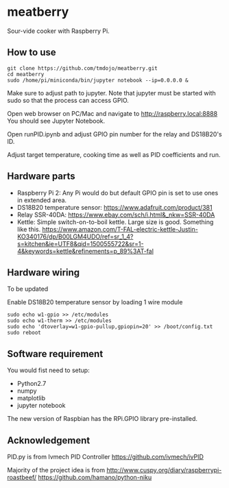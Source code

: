 # meatberry

Sour-vide cooker with Raspberry Pi.

## How to use

```
git clone https://github.com/tmdojo/meatberry.git
cd meatberry
sudo /home/pi/miniconda/bin/jupyter notebook --ip=0.0.0.0 &
```

Make sure to adjust path to jupyter.
Note that jupyter must be started with sudo so that the process can access GPIO.

Open web browser on PC/Mac and navigate to http://raspberry.local:8888
You should see Jupyter Notebook.

Open runPID.ipynb and adjust GPIO pin number for the relay and DS18B20's ID.

Adjust target temperature, cooking time as well as PID coefficients and run.

## Hardware parts

* Raspberry Pi 2: Any Pi would do but default GPIO pin is set to use ones in extended area.
* DS18B20 temperature sensor: https://www.adafruit.com/product/381
* Relay SSR-40DA: https://www.ebay.com/sch/i.html&_nkw=SSR-40DA
* Kettle: Simple switch-on-to-boil kettle. Large size is good. Something like this. https://www.amazon.com/T-FAL-electric-kettle-Justin-KO340176/dp/B00LGM4UDO/ref=sr_1_4?s=kitchen&ie=UTF8&qid=1500555722&sr=1-4&keywords=kettle&refinements=p_89%3AT-fal

## Hardware wiring

To be updated

Enable DS18B20 temperature sensor by loading 1 wire module

```
sudo echo w1-gpio >> /etc/modules
sudo echo w1-therm >> /etc/modules
sudo echo 'dtoverlay=w1-gpio-pullup,gpiopin=20' >> /boot/config.txt
sudo reboot
```

## Software requirement

You would fist need to setup:

* Python2.7
* numpy
* matplotlib
* jupyter notebook

The new version of Raspbian has the RPi.GPIO library pre-installed.

## Acknowledgement

PID.py is from Ivmech PID Controller
https://github.com/ivmech/ivPID

Majority of the project idea is from
http://www.cuspy.org/diary/raspberrypi-roastbeef/
https://github.com/hamano/python-niku
